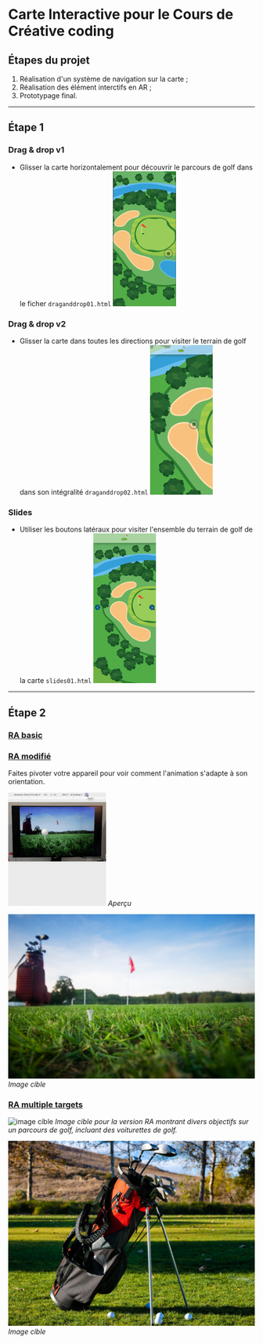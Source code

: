 # Carte Interactive pour le Cours de Créative coding

## Étapes du projet
1. Réalisation d'un système de navigation sur la carte ; 
2. Réalisation des élément interctifs en AR ; 
3. Prototypage final.

---

## Étape 1

### Drag & drop v1
- Glisser la carte horizontalement pour découvrir le parcours de golf dans le ficher `draganddrop01.html`
![gif](img/draganddrop01.gif)

### Drag & drop v2
- Glisser la carte dans toutes les directions pour visiter le terrain de golf dans son intégralité `draganddrop02.html`
![gif](img/draganddrop02.gif)


### Slides
- Utiliser les boutons latéraux pour visiter l'ensemble du terrain de golf de la carte `slides01.html`
![gif](img/slider.gif)

---

## Étape 2

### [RA basic](https://github.com/arcidiacono18/carte-interactive/blob/main/rabasic.html)

### [RA modifié](https://github.com/arcidiacono18/carte-interactive/blob/main/ramodified.html)
Faites pivoter votre appareil pour voir comment l'animation s'adapte à son orientation.

![gif](./img/modifiedPreview.gif)
*Aperçu*

![image cible](./img/golfBallFlag.jpg)
*Image cible*


### [RA multiple targets](https://github.com/arcidiacono18/carte-interactive/blob/main/ramultitarget.html)

![image cible](./img/golfCart.jpg)
*Image cible pour la version RA montrant divers objectifs sur un parcours de golf, incluant des voiturettes de golf.*

![image cible](./img/glofClubs.jpg)
*Image cible*
